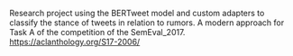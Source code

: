 Research project using the BERTweet model and custom adapters to classify the stance of tweets in relation to rumors. A modern approach for Task A of the competition of the SemEval_2017. https://aclanthology.org/S17-2006/
